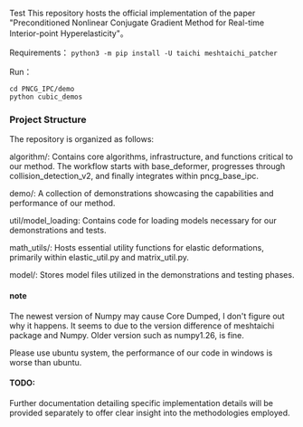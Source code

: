 Test 
This repository hosts the official implementation of the paper 
"Preconditioned Nonlinear Conjugate Gradient Method for Real-time Interior-point Hyperelasticity"。

Requirements：
```python3 -m pip install -U taichi meshtaichi_patcher```

Run：
```
cd PNCG_IPC/demo
python cubic_demos
```

### Project Structure
The repository is organized as follows:

algorithm/: Contains core algorithms, infrastructure, and functions critical to our method.
The workflow starts with base_deformer, progresses through collision_detection_v2, and finally integrates within pncg_base_ipc.

demo/: A collection of demonstrations showcasing the capabilities and performance of our method.

util/model_loading: Contains code for loading models necessary for our demonstrations and tests.

math_utils/: Hosts essential utility functions for elastic deformations, primarily within elastic_util.py and matrix_util.py.

model/: Stores model files utilized in the demonstrations and testing phases.

#### note
The newest version of Numpy may cause Core Dumped, I don't figure out why it happens. It seems to due to the version difference of meshtaichi package and Numpy. Older version such as numpy1.26, is fine.


Please use ubuntu system, the performance of our code in windows is worse than ubuntu.

#### TODO:
Further documentation detailing specific implementation details will be provided separately to offer clear insight into the methodologies employed.


